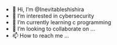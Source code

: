 - 👋 Hi, I’m @Inevitableshishira
- 👀 I’m interested in cybersecurity
- 🌱 I’m currently learning c programming
- 💞️ I’m looking to collaborate on ...
- 📫 How to reach me ...

<!---
Inevitableshishira/Inevitableshishira is a ✨ special ✨ repository because its `README.md` (this file) appears on your GitHub profile.
You can click the Preview link to take a look at your changes.
--->
